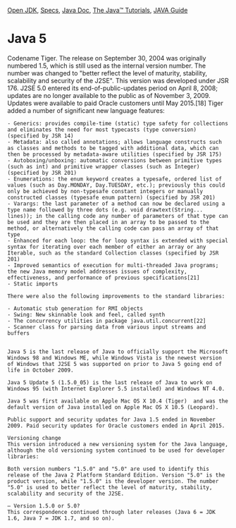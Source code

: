 [Open JDK](https://openjdk.java.net/),
[Specs](https://docs.oracle.com/javase/specs/), 
[Java Doc](https://docs.oracle.com/en/java/index.html),
[The Java™ Tutorials](https://docs.oracle.com/javase/tutorial/),
[JAVA Guide](http://sahet.net/htm/java.html) 
 

# Java 5
Codename Tiger. The release on September 30, 2004 was originally numbered 1.5, which is still used as the internal version number. The number was changed to "better reflect the level of maturity, stability, scalability and security of the J2SE". This version was developed under JSR 176.
J2SE 5.0 entered its end-of-public-updates period on April 8, 2008; updates are no longer available to the public as of November 3, 2009. Updates were available to paid Oracle customers until May 2015.[18]
Tiger added a number of significant new language features:

``````
- Generics: provides compile-time (static) type safety for collections and eliminates the need for most typecasts (type conversion) (specified by JSR 14)
- Metadata: also called annotations; allows language constructs such as classes and methods to be tagged with additional data, which can then be processed by metadata-aware utilities (specified by JSR 175)
- Autoboxing/unboxing: automatic conversions between primitive types (such as int) and primitive wrapper classes (such as Integer) (specified by JSR 201)
- Enumerations: the enum keyword creates a typesafe, ordered list of values (such as Day.MONDAY, Day.TUESDAY, etc.); previously this could only be achieved by non-typesafe constant integers or manually constructed classes (typesafe enum pattern) (specified by JSR 201)
- Varargs: the last parameter of a method can now be declared using a type name followed by three dots (e.g. void drawtext(String... lines)); in the calling code any number of parameters of that type can be used and they are then placed in an array to be passed to the method, or alternatively the calling code can pass an array of that type
- Enhanced for each loop: the for loop syntax is extended with special syntax for iterating over each member of either an array or any Iterable, such as the standard Collection classes (specified by JSR 201)
- Improved semantics of execution for multi-threaded Java programs; the new Java memory model addresses issues of complexity, effectiveness, and performance of previous specifications[21]
- Static imports

There were also the following improvements to the standard libraries:

- Automatic stub generation for RMI objects
- Swing: New skinnable look and feel, called synth
- The concurrency utilities in package java.util.concurrent[22]
- Scanner class for parsing data from various input streams and buffers


Java 5 is the last release of Java to officially support the Microsoft Windows 98 and Windows ME, while Windows Vista is the newest version of Windows that J2SE 5 was supported on prior to Java 5 going end of life in October 2009.

Java 5 Update 5 (1.5.0_05) is the last release of Java to work on Windows 95 (with Internet Explorer 5.5 installed) and Windows NT 4.0. 

Java 5 was first available on Apple Mac OS X 10.4 (Tiger)  and was the default version of Java installed on Apple Mac OS X 10.5 (Leopard).

Public support and security updates for Java 1.5 ended in November 2009. Paid security updates for Oracle customers ended in April 2015.

Versioning change
This version introduced a new versioning system for the Java language, although the old versioning system continued to be used for developer libraries:

Both version numbers "1.5.0" and "5.0" are used to identify this release of the Java 2 Platform Standard Edition. Version "5.0" is the product version, while "1.5.0" is the developer version. The number "5.0" is used to better reflect the level of maturity, stability, scalability and security of the J2SE.

— Version 1.5.0 or 5.0? 
This correspondence continued through later releases (Java 6 = JDK 1.6, Java 7 = JDK 1.7, and so on).

